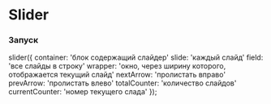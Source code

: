 # Slider

### Запуск 
slider({
    container: 'блок содержащий слайдер'
    slide: 'каждый слайд'
    field: 'все слайды в строку'
    wrapper: 'окно, через ширину которого, отображается текущий слайд'
    nextArrow: 'пролистать вправо'
    prevArrow: 'пролистать влево'
    totalCounter: 'количество слайдов'
    currentCounter: 'номер текущего слада'
});
